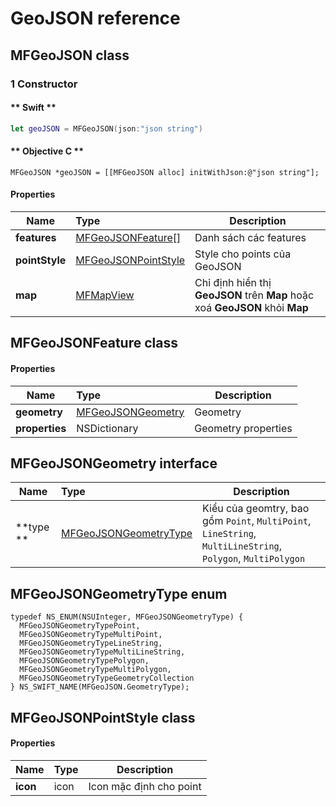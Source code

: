 # GeoJSON reference

## MFGeoJSON class

### 1 Constructor


<!-- tabs:start -->
#### ** Swift **

```swift 
let geoJSON = MFGeoJSON(json:"json string")
```

#### ** Objective C **

```objc 
MFGeoJSON *geoJSON = [[MFGeoJSON alloc] initWithJson:@"json string"];
```

<!-- tabs:end -->

#### Properties

| Name            | Type                                                                   | Description                                                                  |
|-----------------|:-----------------------------------------------------------------------|------------------------------------------------------------------------------|
| **features**    | [MFGeoJSONFeature[]](/reference/geojson?id=mfgeojsonfeature-class)     | Danh sách các features                                                       |
| **pointStyle**  | [MFGeoJSONPointStyle](/reference/geojson?id=mfgeojsonpointstyle-class) | Style cho points của GeoJSON                                                 |
| **map**         | [MFMapView](/reference/map?id=MFMapView)                               | Chỉ định hiển thị **GeoJSON** trên **Map** hoặc xoá **GeoJSON** khỏi **Map** |

## MFGeoJSONFeature class

#### Properties

| Name            | Type                                                                   | Description         |
|-----------------|:-----------------------------------------------------------------------|---------------------|
| **geometry**    | [MFGeoJSONGeometry](/reference/geojson?id=mfgeojsongeometry-interface) | Geometry            |
| **properties**  | NSDictionary                                                           | Geometry properties |

## MFGeoJSONGeometry interface

| Name            | Type                                                                      | Description         |
|-----------------|:--------------------------------------------------------------------------|---------------------|
| **type    **    | [MFGeoJSONGeometryType](/reference/geojson?id=mfgeojsongeometrytype-enum) | Kiểu của geomtry, bao gồm `Point`, `MultiPoint`, `LineString`, `MultiLineString`, `Polygon`, `MultiPolygon` |

## MFGeoJSONGeometryType enum

```
typedef NS_ENUM(NSUInteger, MFGeoJSONGeometryType) {
  MFGeoJSONGeometryTypePoint,
  MFGeoJSONGeometryTypeMultiPoint,
  MFGeoJSONGeometryTypeLineString,
  MFGeoJSONGeometryTypeMultiLineString,
  MFGeoJSONGeometryTypePolygon,
  MFGeoJSONGeometryTypeMultiPolygon,
  MFGeoJSONGeometryTypeGeometryCollection
} NS_SWIFT_NAME(MFGeoJSON.GeometryType);
```

## MFGeoJSONPointStyle class

#### Properties

| Name            | Type                                                               | Description             |
|-----------------|:-------------------------------------------------------------------|-------------------------|
| **icon**        | icon                                                               | Icon mặc định cho point |

